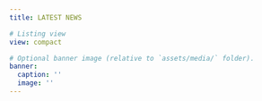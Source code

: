 ```yaml
---
title: LATEST NEWS

# Listing view
view: compact

# Optional banner image (relative to `assets/media/` folder).
banner:
  caption: ''
  image: ''
---
```

